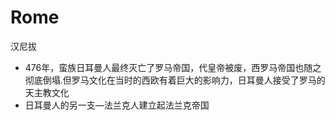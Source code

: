 # Rome

汉尼拔


* 476年，蛮族日耳曼人最终灭亡了罗马帝国，代皇帝被废，西罗马帝国也随之彻底倒塌.但罗马文化在当时的西欧有着巨大的影响力，日耳曼人接受了罗马的天主教文化
*  日耳曼人的另一支—法兰克人建立起法兰克帝国
